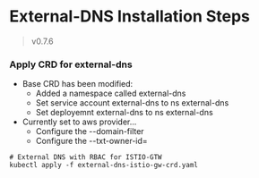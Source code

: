 # External-DNS Installation Steps

> v0.7.6

### Apply CRD for external-dns

- Base CRD has been modified:
    - Added a namespace called external-dns
    - Set service account external-dns to ns external-dns
    - Set deployemnt external-dns to ns external-dns
- Currently set to aws provider...
  - Configure the --domain-filter
  - Configure the --txt-owner-id=

```
# External DNS with RBAC for ISTIO-GTW
kubectl apply -f external-dns-istio-gw-crd.yaml
```